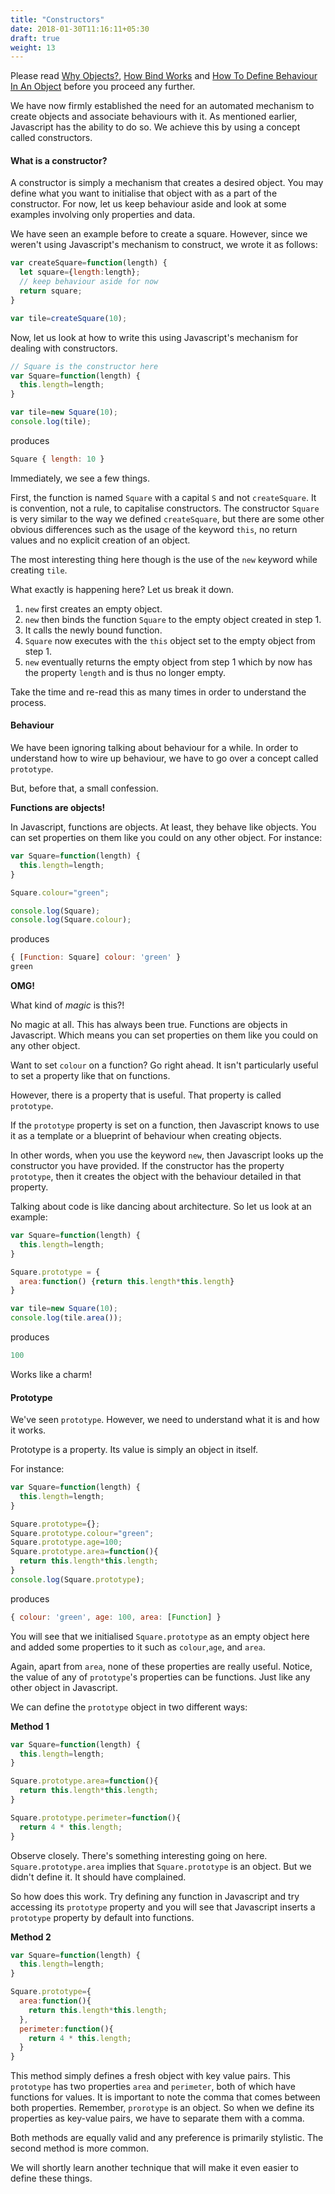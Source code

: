 ```yaml
---
title: "Constructors"
date: 2018-01-30T11:16:11+05:30
draft: true
weight: 13
---
```


Please read [Why Objects?](/why_objects), [How Bind Works](/how_does_bind_work) and [How To Define Behaviour In An Object](/behaviour_in_an_object) before you proceed any further.


We have now firmly established the need for an automated mechanism to create objects and associate behaviours with it. As mentioned earlier, Javascript has the ability to do so. We achieve this by using a concept called constructors.

#### What is a constructor?

A constructor is simply a mechanism that creates a desired object. You may define what you want to initialise that object with as a part of the constructor. For now, let us keep behaviour aside and look at some examples involving only properties and data.


We have seen an example before to create a square. However, since we weren't using Javascript's mechanism to construct, we wrote it as follows:
``` javascript
var createSquare=function(length) {
  let square={length:length};
  // keep behaviour aside for now
  return square;
}

var tile=createSquare(10);
```

Now, let us look at how to write this using Javascript's mechanism for dealing with constructors.
``` javascript
// Square is the constructor here
var Square=function(length) {
  this.length=length;
}

var tile=new Square(10);
console.log(tile);
```
produces

``` javascript
Square { length: 10 }
```

Immediately, we see a few things.

First, the function is named `Square` with a capital `S` and not `createSquare`. It is convention, not a rule, to capitalise constructors. The constructor `Square` is very similar to the way we defined `createSquare`, but there are some other obvious differences such as the usage of the keyword `this`, no return values and no explicit creation of an object.

The most interesting thing here though is the use of the `new` keyword while creating `tile`.

What exactly is happening here? Let us break it down.

1. `new` first creates an empty object.
2. `new` then binds the function `Square` to the empty object created in step 1.
3. It calls the newly bound function.
4. `Square` now executes with the `this` object set to the empty object from step 1.
5. `new` eventually returns the empty object from step 1 which by now has the property `length` and is thus no longer empty.

Take the time and re-read this as many times in order to understand the process.

#### Behaviour

We have been ignoring talking about behaviour for a while. In order to understand how to wire up behaviour, we have to go over a concept called `prototype`.

But, before that, a small confession.

**Functions are objects!**

In Javascript, functions are objects. At least, they behave like objects. You can set properties on them like you could on any other object. For instance:

``` javascript
var Square=function(length) {
  this.length=length;
}

Square.colour="green";

console.log(Square);
console.log(Square.colour);
```

produces

``` javascript
{ [Function: Square] colour: 'green' }
green
```

**OMG!**

What kind of _magic_ is this?!

No magic at all. This has always been true. Functions are objects in Javascript. Which means you can set properties on them like you could on any other object.

Want to set `colour` on a function? Go right ahead. It isn't particularly useful to set a property like that on functions.

However, there is a property that is useful. That property is called `prototype`.


If the `prototype` property is set on a function, then Javascript knows to use it as a template or a blueprint of behaviour when creating objects.

In other words, when you use the keyword `new`, then Javascript looks up the constructor you have provided. If the constructor has the property `prototype`, then it creates the object with the behaviour detailed in that property.

Talking about code is like dancing about architecture. So let us look at an example:

``` javascript
var Square=function(length) {
  this.length=length;
}

Square.prototype = {
  area:function() {return this.length*this.length}
}

var tile=new Square(10);
console.log(tile.area());
```

produces

``` javascript
100
```

Works like a charm!

#### Prototype

We've seen `prototype`. However, we need to understand what it is and how it works.

Prototype is a property. Its value is simply an object in itself.

For instance:
``` javascript
var Square=function(length) {
  this.length=length;
}

Square.prototype={};
Square.prototype.colour="green";
Square.prototype.age=100;
Square.prototype.area=function(){
  return this.length*this.length;
}
console.log(Square.prototype);
```

produces

``` javascript
{ colour: 'green', age: 100, area: [Function] }
```

You will see that we initialised `Square.prototype` as an empty object here and added some properties to it such as `colour`,`age`, and `area`.

Again, apart from `area`, none of these properties are really useful. Notice, the value of any of `prototype`'s properties can be functions. Just like any other object in Javascript.

We can define the `prototype` object in two different ways:

**Method 1**
``` javascript
var Square=function(length) {
  this.length=length;
}

Square.prototype.area=function(){
  return this.length*this.length;
}

Square.prototype.perimeter=function(){
  return 4 * this.length;
}

```

Observe closely. There's something interesting going on here. `Square.prototype.area` implies that `Square.prototype` is an object. But we didn't define it. It should have complained.

 So how does this work. Try defining any function in Javascript and try accessing its `prototype` property and you will see that Javascript inserts a `prototype` property by default into functions.

**Method 2**
``` javascript
var Square=function(length) {
  this.length=length;
}

Square.prototype={
  area:function(){
    return this.length*this.length;
  },
  perimeter:function(){
    return 4 * this.length;
  }
}
```

This method simply defines a fresh object with key value pairs. This `prototype` has two properties `area` and `perimeter`, both of which have functions for values. It is important to note the comma that comes between both properties. Remember, `prorotype` is an object. So when we define its properties as key-value pairs, we have to separate them with a comma.


Both methods are equally valid and any preference is primarily stylistic. The second method is more common.

We will shortly learn another technique that will make it even easier to define these things.